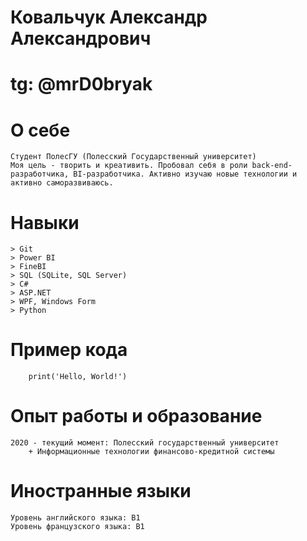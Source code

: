 # Ковальчук Александр Александрович

# tg: @mrD0bryak

# О себе
    Студент ПолесГУ (Полесский Государственный университет)
    Моя цель - творить и креативить. Пробовал себя в роли back-end-разработчика, BI-разработчика. Активно изучаю новые технологии и активно саморазвиваюсь.

# Навыки
    > Git
    > Power BI
    > FineBI
    > SQL (SQLite, SQL Server)
    > C#
    > ASP.NET
    > WPF, Windows Form
    > Python
# Пример кода
```
    print('Hello, World!')
```

# Опыт работы и образование
    2020 - текущий момент: Полесский государственный университет
        + Информационные технологии финансово-кредитной системы

# Иностранные языки
    Уровень английского языка: B1 
    Уровень французского языка: B1
